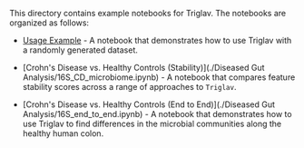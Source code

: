 This directory contains example notebooks for Triglav. The notebooks are organized as follows:

- [Usage Example](01_random_dataset.ipynb) - A notebook that demonstrates how to use Triglav with a randomly generated dataset.

- [Crohn's Disease vs. Healthy Controls (Stability)](./Diseased Gut Analysis/16S_CD_microbiome.ipynb) - A notebook that compares feature stability scores across a range of approaches to `Triglav`.

- [Crohn's Disease vs. Healthy Controls (End to End)](./Diseased Gut Analysis/16S_end_to_end.ipynb) - A notebook that demonstrates how to use Triglav to find differences in the microbial communities along the healthy human colon.
